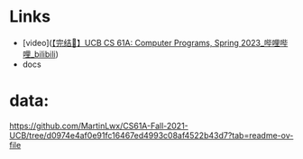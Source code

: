 
# Links
- [video]([【完结🎉】UCB CS 61A: Computer Programs, Spring 2023_哔哩哔哩_bilibili](https://www.bilibili.com/video/BV1s3411G7yM/))
- docs
# data:

https://github.com/MartinLwx/CS61A-Fall-2021-UCB/tree/d0974e4af0e91fc16467ed4993c08af4522b43d7?tab=readme-ov-file
